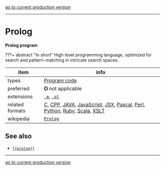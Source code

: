 [go to current production version]({{preferredFormats}})

---



# Prolog

**Prolog program**

???+ abstract "In short"
    High level programming language, optimized for search and pattern-matching in intricate search spaces.

item | info
--- | ---
types | [Program code](../dataTypes/programCode.md)
preferred | ❎ not applicable
extensions | [`.p`](../extensions/p.md), [`.pl`](../extensions/pl.md)
related formats | [C](../fileFormats/c.md), [CPP](../fileFormats/cpp.md), [JAVA](../fileFormats/java.md), [JavaScript](../fileFormats/javascript.md), [JSX](../fileFormats/jsx.md), [Pascal](../fileFormats/pascal.md), [Perl](../fileFormats/perl.md), [Python](../fileFormats/python.md), [Ruby](../fileFormats/ruby.md), [Scala](../fileFormats/scala.md), [XSLT](../fileFormats/xslt.md)
wikipedia | [`Prolog`]({{wikipedia}}/Prolog)



## See also
*   [`{{prolog}}`]({{prolog}})




---

[go to current production version]({{preferredFormats}})
